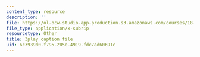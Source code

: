 ```yaml
---
content_type: resource
description: ''
file: https://ol-ocw-studio-app-production.s3.amazonaws.com/courses/18-02-multivariable-calculus-fall-2007/6c3939d0f795205e4919fdc7ad60691c_tzoYhe3H5dM.srt
file_type: application/x-subrip
resourcetype: Other
title: 3play caption file
uid: 6c3939d0-f795-205e-4919-fdc7ad60691c
---
```

